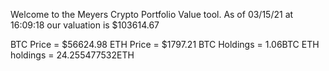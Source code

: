 Welcome to the Meyers Crypto Portfolio Value tool. 
As of 03/15/21 at 16:09:18 our valuation is $103614.67 

BTC Price = $56624.98
 ETH Price = $1797.21
BTC Holdings = 1.06BTC
 ETH holdings = 24.255477532ETH 
